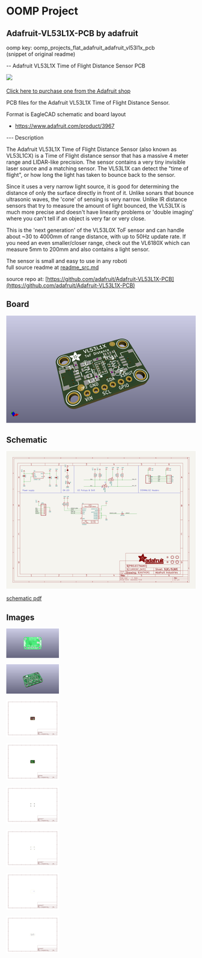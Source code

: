 # OOMP Project  
## Adafruit-VL53L1X-PCB  by adafruit  
  
oomp key: oomp_projects_flat_adafruit_adafruit_vl53l1x_pcb  
(snippet of original readme)  
  
-- Adafruit VL53L1X Time of Flight Distance Sensor PCB  
  
<a href="http://www.adafruit.com/products/3967"><img src="assets/3967.jpg?raw=true" width="500px"><br/>  
Click here to purchase one from the Adafruit shop</a>  
  
PCB files for the Adafruit VL53L1X Time of Flight Distance Sensor.   
  
Format is EagleCAD schematic and board layout  
* https://www.adafruit.com/product/3967  
  
--- Description  
  
The Adafruit VL53L1X Time of Flight Distance Sensor (also known as VL53L1CX) is a Time of Flight distance sensor that has a massive 4 meter range and LIDAR-like precision. The sensor contains a very tiny invisible laser source and a matching sensor. The VL53L1X can detect the "time of flight", or how long the light has taken to bounce back to the sensor.  
  
Since it uses a very narrow light source, it is good for determining the distance of only the surface directly in front of it. Unlike sonars that bounce ultrasonic waves, the 'cone' of sensing is very narrow. Unlike IR distance sensors that try to measure the amount of light bounced, the VL53L1X is much more precise and doesn't have linearity problems or 'double imaging' where you can't tell if an object is very far or very close.  
  
This is the 'next generation' of the VL53L0X ToF sensor and can handle about ~30 to 4000mm of range distance, with up to 50Hz update rate. If you need an even smaller/closer range, check out the VL6180X which can measure 5mm to 200mm and also contains a light sensor.  
  
The sensor is small and easy to use in any roboti  
  full source readme at [readme_src.md](readme_src.md)  
  
source repo at: [https://github.com/adafruit/Adafruit-VL53L1X-PCB](https://github.com/adafruit/Adafruit-VL53L1X-PCB)  
## Board  
  
[![working_3d.png](working_3d_600.png)](working_3d.png)  
## Schematic  
  
[![working_schematic.png](working_schematic_600.png)](working_schematic.png)  
  
[schematic pdf](working_schematic.pdf)  
## Images  
  
[![working_3D_bottom.png](working_3D_bottom_140.png)](working_3D_bottom.png)  
  
[![working_3D_top.png](working_3D_top_140.png)](working_3D_top.png)  
  
[![working_assembly_page_01.png](working_assembly_page_01_140.png)](working_assembly_page_01.png)  
  
[![working_assembly_page_02.png](working_assembly_page_02_140.png)](working_assembly_page_02.png)  
  
[![working_assembly_page_03.png](working_assembly_page_03_140.png)](working_assembly_page_03.png)  
  
[![working_assembly_page_04.png](working_assembly_page_04_140.png)](working_assembly_page_04.png)  
  
[![working_assembly_page_05.png](working_assembly_page_05_140.png)](working_assembly_page_05.png)  
  
[![working_assembly_page_06.png](working_assembly_page_06_140.png)](working_assembly_page_06.png)  
